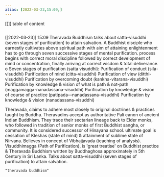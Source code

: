 ```yaml
---
alias: [2022-03-23,15:09,]
---
```

[[]]
table of content
```toc
```

[[2022-03-23]] 15:09
Theravada Buddhism talks about satta-visuddhi (seven stages of purification) to attain salvation.
A Buddhist disciple who earnestly cultivates above spiritual path with aim of attaining enlightenment has to go through seven successive stages of mental purification.
process begins with correct moral discipline followed by correct development of mind or concentration, finally arriving at correct wisdom & total deliverance.
o Seven stages of purification (satta visuddhi):
Purification of conduct (sila-visuddhi)
Purification of mind (citta-visuddhi)
Purification of view (ditthi-visuddhi)
Purification by overcoming doubt (kankha-vitarana-visuddhi)
Purification by knowledge & vision of what is path & not-path (maggamagga-nanadassana-visuddhi)
Purification by knowledge & vision of course of practice (patipada—nanadassana-visuddhi)
Purification by knowledge & vision (nanadassana-visuddhi)

Theravada, claims to adhere most closely to original doctrines & practices taught by Buddha.
Theravadins accept as authoritative Pali canon of ancient Indian Buddhism.
They trace their sectarian lineage back to Elder monks, who followed in tradition of senior monks of first Buddhist sangha, or community.
It is considered successor of Hinayana school.
ultimate goal is cessation of Kleshas (state of mind) & attainment of sublime state of Nirvana.
Believes in concept of Vibhajjavada (teaching of analysis).
Visuddhimagga (Path of Purification), is 'great treatise' on Buddhist practice & Theravada Buddhism written by Buddhaghosa approximately in 5th Century in Sri Lanka.
Talks about satta-visuddhi (seven stages of purification) to attain salvation.

```query
"theravada buddhism"
```